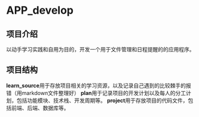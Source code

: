 # APP_develop

## 项目介绍
以动手学习实践和自用为目的，开发一个用于文件管理和日程提醒的的应用程序。

## 项目结构
**learn_source**用于存放项目相关的学习资源，以及记录自己遇到的比较棘手的报错（用markdown文件整理好）
**plan**用于记录项目的开发计划以及每人的分工计划，包括功能模块、技术栈、开发周期等。
**project**用于存放项目的代码文件，包括前端、后端、数据库等。
